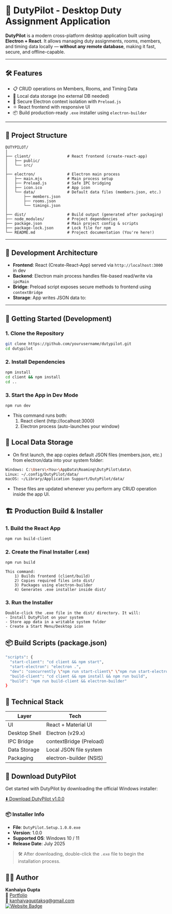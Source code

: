 # 🚀 DutyPilot - Desktop Duty Assignment Application

**DutyPilot** is a modern cross-platform desktop application built using **Electron + React**. It allows managing duty assignments, rooms, members, and timing data locally — **without any remote database**, making it fast, secure, and offline-capable.

---

## 🛠 Features

- 📋 CRUD operations on Members, Rooms, and Timing Data
- 💾 Local data storage (no external DB needed)
- 🔐 Secure Electron context isolation with `Preload.js`
- ⚛️ React frontend with responsive UI
- 📦 Build production-ready `.exe` installer using `electron-builder`

---

## 📁 Project Structure

```
DUTYPILOT/
│
├── client/                # React frontend (create-react-app)
│   ├── public/
│   └── src/
│
├── electron/              # Electron main process
│   ├── main.mjs           # Main process setup
│   ├── Preload.js         # Safe IPC bridging
│   ├── icon.ico           # App icon
│   └── data/              # Default data files (members.json, etc.)
│       ├── members.json
│       ├── rooms.json
│       └── timings.json
│
├── dist/                  # Build output (generated after packaging)
├── node_modules/          # Project dependencies
├── package.json           # Main project config & scripts
├── package-lock.json      # Lock file for npm
└── README.md              # Project documentation (You're here!)
```

---

## 🔧 Development Architecture

- **Frontend**: React (Create-React-App) served via `http://localhost:3000` in dev
- **Backend**: Electron main process handles file-based read/write via `ipcMain`
- **Bridge**: Preload script exposes secure methods to frontend using `contextBridge`
- **Storage**: App writes JSON data to:


---

## 🚀 Getting Started (Development)

### 1. Clone the Repository
```bash
git clone https://github.com/yourusername/dutypilot.git
cd dutypilot
```

### 2. Install Dependencies
```bash
npm install
cd client && npm install
cd ..
```

### 3. Start the App in Dev Mode
```bash 
npm run dev
```
- This command runs both:
    1)  React client (http://localhost:3000)
    2) Electron process (auto-launches your window)

## 📁 Local Data Storage

- On first launch, the app copies default JSON files (members.json, etc.) from electron/data into your system folder:

``` bash
Windows: C:\Users\<You>\AppData\Roaming\DutyPilot\data\
Linux: ~/.config/DutyPilot/data/
macOS: ~/Library/Application Support/DutyPilot/data/
```

- These files are updated whenever you perform any CRUD operation inside the app UI.


## 🏗 Production Build & Installer

### 1. Build the React App
``` bash 
npm run build-client
```

### 2. Create the Final Installer (.exe)
``` bash
npm run build
```

    This command:
        1) Builds frontend (client/build)
        2) Copies required files into dist/
        3) Packages using electron-builder
        4) Generates .exe installer inside dist/
    
### 3. Run the Installer

    Double-click the .exe file in the dist/ directory. It will:  
    - Install DutyPilot on your system
    - Store app data in a writable system folder
    - Create a Start Menu/Desktop icon

## 📦 Build Scripts (package.json)

``` bash
"scripts": {
  "start-client": "cd client && npm start",
  "start-electron": "electron .",
  "dev": "concurrently \"npm run start-client\" \"npm run start-electron\"",
  "build-client": "cd client && npm install && npm run build",
  "build": "npm run build-client && electron-builder"
}
```

## 🧠 Technical Stack

| Layer         | Tech                    |
| ------------- | ----------------------- |
| UI            | React + Material UI     |
| Desktop Shell | Electron (v29.x)        |
| IPC Bridge    | contextBridge (Preload) |
| Data Storage  | Local JSON file system  |
| Packaging     | electron-builder (NSIS) |

## 🚀 Download DutyPilot

Get started with DutyPilot by downloading the official Windows installer:

[⬇️ Download DutyPilot v1.0.0](https://github.com/codekanhaiya/DutyPilot/releases/download/v1.0.0/DutyPilot.Setup.1.0.0.exe) 

### 📦 Installer Info
- **File**: `DutyPilot.Setup.1.0.0.exe`
- **Version**: 1.0.0
- **Supported OS**: Windows 10 / 11
- **Release Date**: July 2025

> 🛠️ After downloading, double-click the `.exe` file to begin the installation process.


## 👨‍💻 Author

**Kanhaiya Gupta**  
🔗 [Portfolio](http://officialkanha.epizy.com/)  
📧 kanhaiyaguptaksg@gmail.com  
[![Website Badge](https://img.shields.io/badge/Visit-Website-blue)](http://officialkanha.epizy.com/)
